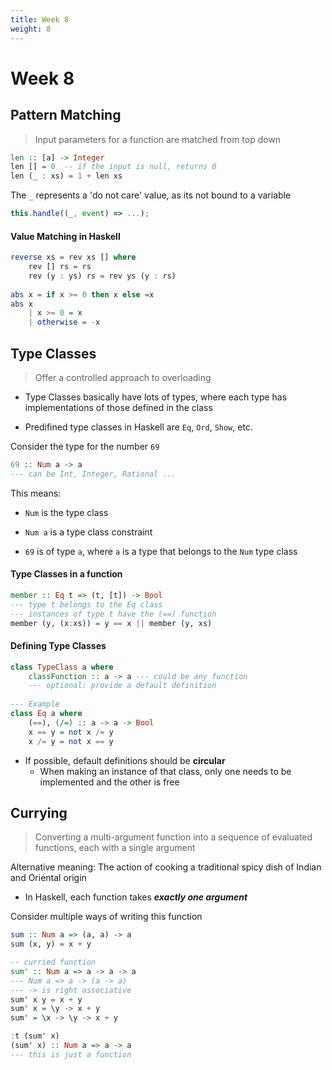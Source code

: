 ```yaml
---
title: Week 8
weight: 8
---
```


# Week 8

## Pattern Matching

> Input parameters for a function are matched from top down

```haskell
len :: [a] -> Integer
len [] = 0  -- if the input is null, returns 0
len (_ : xs) = 1 + len xs
```

The `_` represents a 'do not care' value, as its not bound to a variable

```ts
this.handle((_, event) => ...);
```

#### Value Matching in Haskell

```haskell
reverse xs = rev xs [] where
	rev [] rs = rs
	rev (y : ys) rs = rev ys (y : rs)
	
abs x = if x >= 0 then x else =x
abs x 
	| x >= 0 = x
	| otherwise = -x
```



## Type Classes

> Offer a controlled approach to overloading

- Type Classes basically have lots of types, where each type has implementations of those defined in the class

- Predifined type classes in Haskell are `Eq`, `Ord`, `Show`, etc.

Consider the type for the number `69`

```haskell
69 :: Num a -> a
--- can be Int, Integer, Rational ...
```

This means:

- `Num` is the type class

- `Num a` is a type class constraint

- `69` is of type `a`, where `a` is a type that belongs to the `Num` type class

#### Type Classes in a function

```haskell
member :: Eq t => (t, [t]) -> Bool
--- type t belongs to the Eq class
--- instances of type t have the (==) function
member (y, (x:xs)) = y == x || member (y, xs)
```



#### Defining Type Classes

```haskell
class TypeClass a where
	classFunction :: a -> a --- could be any function
	--- optional: provide a default definition
	
--- Example
class Eq a where
	(==), (/=) :: a -> a -> Bool
	x == y = not x /= y
	x /= y = not x == y
```

- If possible, default definitions should be **circular**
  - When making an instance of that class, only one needs to be implemented and the other is free



## Currying

> Converting a multi-argument function into a sequence of evaluated functions, each with a single argument

Alternative meaning: The action of cooking a traditional spicy dish of Indian and Oriental origin

- In Haskell, each function takes **_exactly one argument_**

Consider multiple ways of writing this function

```haskell
sum :: Num a => (a, a) -> a
sum (x, y) = x + y 

-- curried function
sum' :: Num a => a -> a -> a
--- Num a => a -> (a -> a)
--- -> is right associative
sum' x y = x + y
sum' x = \y -> x + y
sum' = \x -> \y -> x + y

:t (sum' x)
(sum' x) :: Num a => a -> a
--- this is just a function
```

